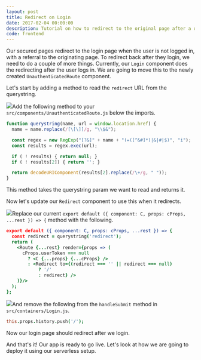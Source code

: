 ```yaml
---
layout: post
title: Redirect on Login
date: 2017-02-04 00:00:00
description: Tutorial on how to redirect to the original page after a user logs in to your React.js app using React Router v4.
code: frontend
---
```


Our secured pages redirect to the login page when the user is not logged in, with a referral to the originating page. To redirect back after they login, we need to do a couple of more things. Currently, our `Login` component does the redirecting after the user logs in. We are going to move this to the newly created `UnauthenticatedRoute` component.

Let's start by adding a method to read the `redirect` URL from the querystring.

<img class="code-marker" src="{{ site.url }}/assets/s.png" />Add the following method to your `src/components/UnauthenticatedRoute.js` below the imports.

``` javascript
function querystring(name, url = window.location.href) {
  name = name.replace(/[\[\]]/g, "\\$&");

  const regex = new RegExp("[?&]" + name + "(=([^&#]*)|&|#|$)", "i");
  const results = regex.exec(url);

  if ( ! results) { return null; }
  if ( ! results[2]) { return ''; }

  return decodeURIComponent(results[2].replace(/\+/g, " "));
}
```

This method takes the querystring param we want to read and returns it.

Now let's update our `Redirect` component to use this when it redirects.

<img class="code-marker" src="{{ site.url }}/assets/s.png" />Replace our current `export default ({ component: C, props: cProps, ...rest }) => {` method with the following.

``` coffee
export default ({ component: C, props: cProps, ...rest }) => {
  const redirect = querystring('redirect');
  return (
    <Route {...rest} render={props => (
      cProps.userToken === null
        ? <C {...props} {...cProps} />
        : <Redirect to={(redirect === '' || redirect === null)
            ? '/'
            : redirect} />
    )}/>
  );
};
```

<img class="code-marker" src="{{ site.url }}/assets/s.png" />And remove the following from the `handleSubmit` method in `src/containers/Login.js`.

``` coffee
this.props.history.push('/');
```

Now our login page should redirect after we login.

And that's it! Our app is ready to go live. Let's look at how we are going to deploy it using our serverless setup.
